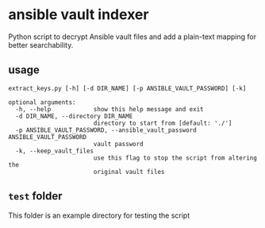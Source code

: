 # ansible vault indexer

Python script to decrypt Ansible vault files and add a plain-text mapping for better searchability.

## usage

```
extract_keys.py [-h] [-d DIR_NAME] [-p ANSIBLE_VAULT_PASSWORD] [-k]

optional arguments:
  -h, --help            show this help message and exit
  -d DIR_NAME, --directory DIR_NAME
                        directory to start from [default: './']
  -p ANSIBLE_VAULT_PASSWORD, --ansible_vault_password ANSIBLE_VAULT_PASSWORD
                        vault password
  -k, --keep_vault_files
                        use this flag to stop the script from altering the
                        original vault files
```

## `test` folder

This folder is an example directory for testing the script
